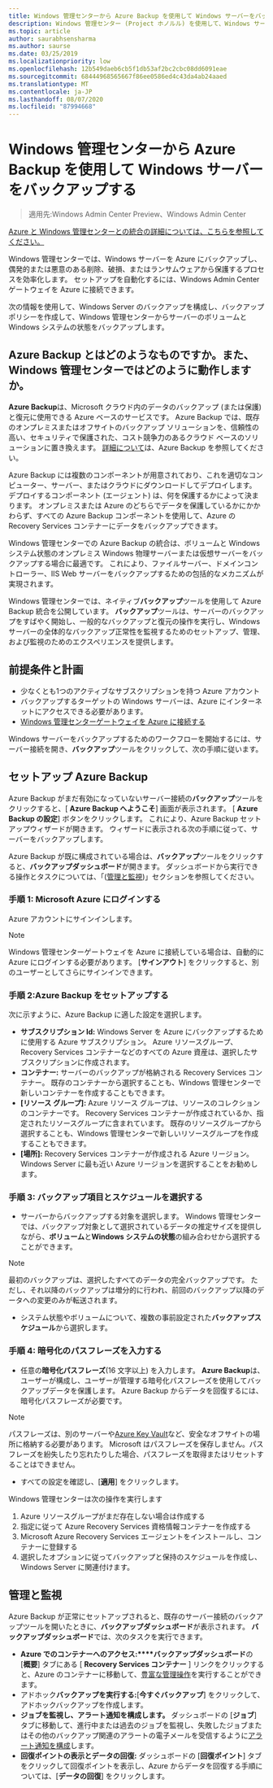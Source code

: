 ```yaml
---
title: Windows 管理センターから Azure Backup を使用して Windows サーバーをバックアップする
description: Windows 管理センター (Project ホノルル) を使用して、Windows サーバーを Azure Backup でバックアップする
ms.topic: article
author: saurabhsensharma
ms.author: saurse
ms.date: 03/25/2019
ms.localizationpriority: low
ms.openlocfilehash: 12b549daeb6cb5f1db53af2bc2cbc08dd6091eae
ms.sourcegitcommit: 68444968565667f86ee0586ed4c43da4ab24aaed
ms.translationtype: MT
ms.contentlocale: ja-JP
ms.lasthandoff: 08/07/2020
ms.locfileid: "87994668"
---
```

# <a name="backup-your-windows-servers-from-windows-admin-center-with-azure-backup"></a>Windows 管理センターから Azure Backup を使用して Windows サーバーをバックアップする

>適用先:Windows Admin Center Preview、Windows Admin Center

[Azure と Windows 管理センターとの統合の詳細については、こちらを参照してください。](./index.md)

Windows 管理センターでは、Windows サーバーを Azure にバックアップし、偶発的または悪意のある削除、破損、またはランサムウェアから保護するプロセスを効率化します。 セットアップを自動化するには、Windows Admin Center ゲートウェイを Azure に接続できます。

次の情報を使用して、Windows Server のバックアップを構成し、バックアップポリシーを作成して、Windows 管理センターからサーバーのボリュームと Windows システムの状態をバックアップします。

## <a name="what-is-azure-backup-and-how-does-it-work-with-windows-admin-center"></a>Azure Backup とはどのようなものですか。また、Windows 管理センターではどのように動作しますか。

**Azure Backup**は、Microsoft クラウド内のデータのバックアップ (または保護) と復元に使用できる Azure ベースのサービスです。 Azure Backup では、既存のオンプレミスまたはオフサイトのバックアップ ソリューションを、信頼性の高い、セキュリティで保護された、コスト競争力のあるクラウド ベースのソリューションに置き換えます。
[詳細について](/azure/backup/backup-overview)は、Azure Backup を参照してください。

Azure Backup には複数のコンポーネントが用意されており、これを適切なコンピューター、サーバー、またはクラウドにダウンロードしてデプロイします。 デプロイするコンポーネント (エージェント) は、何を保護するかによって決まります。 オンプレミスまたは Azure のどちらでデータを保護しているかにかかわらず、すべての Azure Backup コンポーネントを使用して、Azure の Recovery Services コンテナーにデータをバックアップできます。

Windows 管理センターでの Azure Backup の統合は、ボリュームと Windows システム状態のオンプレミス Windows 物理サーバーまたは仮想サーバーをバックアップする場合に最適です。 これにより、ファイルサーバー、ドメインコントローラー、IIS Web サーバーをバックアップするための包括的なメカニズムが実現されます。

Windows 管理センターでは、ネイティブ**バックアップ**ツールを使用して Azure Backup 統合を公開しています。 **バックアップ**ツールは、サーバーのバックアップをすばやく開始し、一般的なバックアップと復元の操作を実行し、Windows サーバーの全体的なバックアップ正常性を監視するためのセットアップ、管理、および監視のためのエクスペリエンスを提供します。

## <a name="prerequisites-and-planning"></a>前提条件と計画

- 少なくとも1つのアクティブなサブスクリプションを持つ Azure アカウント
- バックアップするターゲットの Windows サーバーは、Azure にインターネットにアクセスできる必要があります。
- [Windows 管理センターゲートウェイを Azure に接続する](azure-integration.md)

Windows サーバーをバックアップするためのワークフローを開始するには、サーバー接続を開き、**バックアップ**ツールをクリックして、次の手順に従います。

## <a name="setup-azure-backup"></a>セットアップ Azure Backup
Azure Backup がまだ有効になっていないサーバー接続の**バックアップ**ツールをクリックすると、[ **Azure Backup へようこそ**] 画面が表示されます。 [ **Azure Backup の設定**] ボタンをクリックします。 これにより、Azure Backup セットアップウィザードが開きます。 ウィザードに表示される次の手順に従って、サーバーをバックアップします。

Azure Backup が既に構成されている場合は、**バックアップ**ツールをクリックすると、**バックアップダッシュボード**が開きます。 ダッシュボードから実行できる操作とタスクについては、「([管理と監視](#management-and-monitoring))」セクションを参照してください。

### <a name="step-1-login-to-microsoft-azure"></a>手順 1: Microsoft Azure にログインする
Azure アカウントにサインインします。

> [!NOTE]
> Windows 管理センターゲートウェイを Azure に接続している場合は、自動的に Azure にログインする必要があります。 [**サインアウト**] をクリックすると、別のユーザーとしてさらにサインインできます。

### <a name="step-2-set-up-azure-backup"></a>手順 2:Azure Backup をセットアップする
次に示すように、Azure Backup に適した設定を選択します。

 - **サブスクリプション Id:** Windows Server を Azure にバックアップするために使用する Azure サブスクリプション。 Azure リソースグループ、Recovery Services コンテナーなどのすべての Azure 資産は、選択したサブスクリプションに作成されます。
 - **コンテナー:** サーバーのバックアップが格納される Recovery Services コンテナー。 既存のコンテナーから選択することも、Windows 管理センターで新しいコンテナーを作成することもできます。
 - **[リソース グループ]:** Azure リソース グループは、リソースのコレクションのコンテナーです。 Recovery Services コンテナーが作成されているか、指定されたリソースグループに含まれています。 既存のリソースグループから選択することも、Windows 管理センターで新しいリソースグループを作成することもできます。
 - **[場所]:** Recovery Services コンテナーが作成される Azure リージョン。 Windows Server に最も近い Azure リージョンを選択することをお勧めします。

### <a name="step-3-select-backup-items-and-schedule"></a>手順 3: バックアップ項目とスケジュールを選択する

- サーバーからバックアップする対象を選択します。 Windows 管理センターでは、バックアップ対象として選択されているデータの推定サイズを提供しながら、**ボリューム**と**Windows システムの状態**の組み合わせから選択することができます。

> [!NOTE]
> 最初のバックアップは、選択したすべてのデータの完全バックアップです。 ただし、それ以降のバックアップは増分的に行われ、前回のバックアップ以降のデータへの変更のみが転送されます。

- システム状態やボリュームについて、複数の事前設定された**バックアップスケジュール**から選択します。

### <a name="step-4-enter-encryption-passphrase"></a>手順 4: 暗号化のパスフレーズを入力する

- 任意の**暗号化パスフレーズ**(16 文字以上) を入力します。  **Azure Backup**は、ユーザーが構成し、ユーザーが管理する暗号化パスフレーズを使用してバックアップデータを保護します。 Azure Backup からデータを回復するには、暗号化パスフレーズが必要です。

> [!NOTE]
> パスフレーズは、別のサーバーや[Azure Key Vault](/azure/key-vault/quick-create-portal)など、安全なオフサイトの場所に格納する必要があります。 Microsoft はパスフレーズを保存しません。パスフレーズを紛失したり忘れたりした場合、パスフレーズを取得またはリセットすることはできません。

- すべての設定を確認し、[**適用**] をクリックします。

Windows 管理センターは次の操作を実行します

1. Azure リソースグループがまだ存在しない場合は作成する
2. 指定に従って Azure Recovery Services 資格情報コンテナーを作成する
3. Microsoft Azure Recovery Services エージェントをインストールし、コンテナーに登録する
4. 選択したオプションに従ってバックアップと保持のスケジュールを作成し、Windows Server に関連付けます。

## <a name="management-and-monitoring"></a>管理と監視

Azure Backup が正常にセットアップされると、既存のサーバー接続のバックアップツールを開いたときに、**バックアップダッシュボード**が表示されます。 **バックアップダッシュボード**では、次のタスクを実行できます。

- **Azure でのコンテナーへのアクセス:****バックアップダッシュボード**の [**概要**] タブにある [ **Recovery Services コンテナー** ] リンクをクリックすると、Azure のコンテナーに移動して、[豊富な管理操作](/azure/backup/backup-azure-manage-windows-server)を実行することができます。
- アドホック**バックアップを実行する:**[**今すぐバックアップ**] をクリックして、アドホックバックアップを作成します。
- **ジョブを監視し、アラート通知を構成します。** ダッシュボードの [**ジョブ**] タブに移動して、進行中または過去のジョブを監視し、失敗したジョブまたはその他のバックアップ関連のアラートの電子メールを受信するように[アラート通知を構成](/azure/backup/backup-azure-manage-windows-server#configuring-notifications-for-alerts)します。
- **回復ポイントの表示とデータの回復:** ダッシュボードの [**回復ポイント**] タブをクリックして回復ポイントを表示し、Azure からデータを回復する手順については、[**データの回復**] をクリックします。